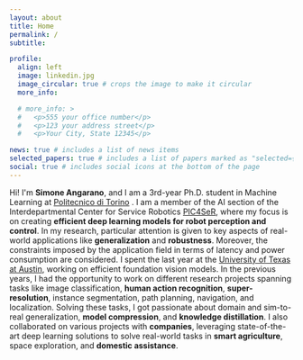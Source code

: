```yaml
---
layout: about
title: Home
permalink: /
subtitle:

profile:
  align: left
  image: linkedin.jpg
  image_circular: true # crops the image to make it circular
  more_info:

  # more_info: >
  #   <p>555 your office number</p>
  #   <p>123 your address street</p>
  #   <p>Your City, State 12345</p>

news: true # includes a list of news items
selected_papers: true # includes a list of papers marked as "selected={true}"
social: true # includes social icons at the bottom of the page
---
```


Hi! I'm **Simone Angarano**, and I am a 3rd-year Ph.D. student in Machine Learning at [Politecnico di Torino](https://www.polito.it) . I am a member of the AI section of the Interdepartmental Center for Service Robotics [PIC4SeR](https://pic4ser.polito.it), where my focus is on creating **efficient deep learning models for robot perception and control**. In my research, particular attention is given to key aspects of real-world applications like **generalization** and **robustness**. Moreover, the constraints imposed by the application field in terms of latency and power consumption are considered. I spent the last year at the [University of Texas at Austin](https://vita-group.github.io), working on efficient foundation vision models. In the previous years, I had the opportunity to work on different research projects spanning tasks like image classification, **human action recognition**, **super-resolution**, instance segmentation, path planning, navigation, and localization. Solving these tasks, I got passionate about domain and sim-to-real generalization, **model compression**, and **knowledge distillation**. I also collaborated on various projects with **companies**, leveraging state-of-the-art deep learning solutions to solve real-world tasks in **smart agriculture**, space exploration, and **domestic assistance**.

<!---
Put your address / P.O. box / other info right below your picture. You can also disable any these elements by editing `profile` property of the YAML header of your `_pages/about.md`. Edit `_bibliography/papers.bib` and Jekyll will render your [publications page](/al-folio/publications/) automatically.

Link to your social media connections, too. This theme is set up to use [Font Awesome icons](https://fontawesome.com/) and [Academicons](https://jpswalsh.github.io/academicons/), like the ones below. Add your Facebook, Twitter, LinkedIn, Google Scholar, or just disable all of them.

Write your biography here. Tell the world about yourself. Link to your favorite [subreddit](http://reddit.com). You can put a picture in, too. The code is already in, just name your picture `prof_pic.jpg` and put it in the `img/` folder.

Put your address / P.O. box / other info right below your picture. You can also disable any of these elements by editing `profile` property of the YAML header of your `_pages/about.md`. Edit `_bibliography/papers.bib` and Jekyll will render your [publications page](/al-folio/publications/) automatically.

Link to your social media connections, too. This theme is set up to use [Font Awesome icons](https://fontawesome.com/) and [Academicons](https://jpswalsh.github.io/academicons/), like the ones below. Add your Facebook, Twitter, LinkedIn, Google Scholar, or just disable all of them.

-->
